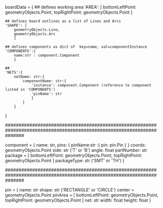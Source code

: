 boardData = {
    ## defines working area
    'AREA': [
        bottomLeftPoint: geometryObjects.Point, 
        topRightPoint: geometryObjects.Point
        ] 

    ## defines board outlines as a list of Lines and Arcs 
    'SHAPE': [
        geometryObjects.Line,
        geometryObjects.Arc
        ]

    ## defines components as dict of  key=name, val=componentInstance
    'COMPONENTS':{
        name:str : component.Component
        }

    ##
    'NETS':{
        netName: str:{
            componentName: str:{
                'instance': component.Component (reference to component listed in 'COMPONENTS')
                'pinName': str
                }
            }
        }

}

#######################################################################################################################

component = {
    name: str,
    pins: {
        pinName:str :{
            pin: pin.Pin
        }
    }
    coords: geometryObjects.Point
    side: str ('T' or 'B')
    angle: float
    partNumber: str
    package = [
        bottomLeftPoint: geometryObjects.Point, 
        topRightPoint: geometryObjects.Point
    ]
    packageType: str ('SMT' or 'TH')
}

#######################################################################################################################

pin = {
    name: str
    shape: str ('RECTANGLE' or 'CIRCLE')
    center = geometryObjects.Point
    pinArea = [
        bottomLeftPoint: geometryObjects.Point, 
        topRightPoint: geometryObjects.Point
    ]
    net: str
    width: float
    height: float
}